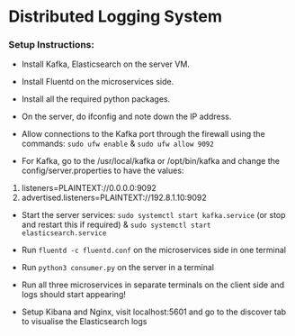 # Distributed Logging System

### Setup Instructions:

- Install Kafka, Elasticsearch on the server VM.

- Install Fluentd on the microservices side.

- Install all the required python packages.

- On the server, do ifconfig and note down the IP address.

- Allow connections to the Kafka port through the firewall using the commands: `sudo ufw enable` & `sudo ufw allow 9092`

- For Kafka, go to the /usr/local/kafka or /opt/bin/kafka and change the config/server.properties to have the values:
1. listeners=PLAINTEXT://0.0.0.0:9092
2. advertised.listeners=PLAINTEXT://192.8.1.10:9092 

- Start the server services: `sudo systemctl start kafka.service` (or stop and restart this if required) & `sudo systemctl start elasticsearch.service`

- Run `fluentd -c fluentd.conf` on the microservices side in one terminal

- Run `python3 consumer.py` on the server in a terminal

- Run all three microservices in separate terminals on the client side and logs should start appearing!

- Setup Kibana and Nginx, visit localhost:5601 and go to the discover tab to visualise the Elasticsearch logs
